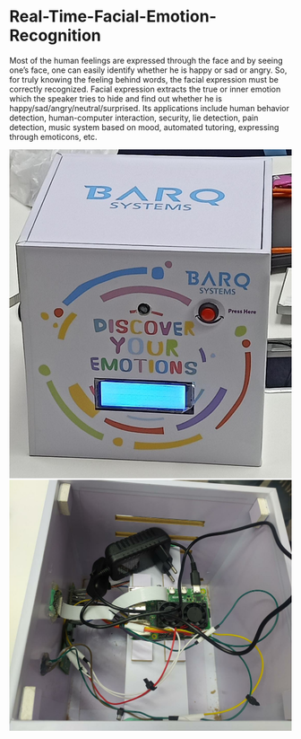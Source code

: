 # Real-Time-Facial-Emotion-Recognition
Most of the human feelings are expressed through the face and by seeing one’s face, one can easily  identify whether he is happy or sad or angry. So, for truly knowing the feeling behind words, the facial  expression must be correctly recognized. Facial expression extracts the true or inner emotion which  the speaker tries to hide and find out whether he is happy/sad/angry/neutral/surprised. Its  applications include human behavior detection, human-computer interaction, security, lie detection,  pain detection, music system based on mood, automated tutoring, expressing through emoticons, etc.

![](Images/Box_Image.jpeg)
![](Images/inside_box.jpg)


